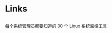 # Links
## 
[每个系统管理员都要知道的 30 个 Linux 系统监控工具](https://mp.weixin.qq.com/s?__biz=MzA4MjEyNTA5Mw==&mid=2652567385&idx=1&sn=d8a15b2a575c05768ae6d343831f97bf&pass_ticket=Y7Hibx5L8l1dH9ThDYgOEFcj7MDs%2Bm3lXa0d8vb3y14%3D)
